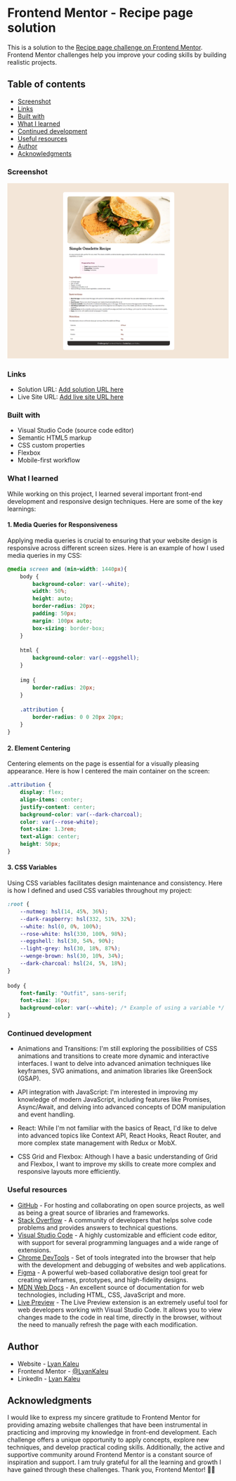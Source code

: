 # Frontend Mentor - Recipe page solution

This is a solution to the [Recipe page challenge on Frontend Mentor](https://www.frontendmentor.io/challenges/recipe-page-KiTsR8QQKm). Frontend Mentor challenges help you improve your coding skills by building realistic projects. 

## Table of contents

- [Screenshot](#screenshot)
- [Links](#links)
- [Built with](#built-with)
- [What I learned](#what-i-learned)
- [Continued development](#continued-development)
- [Useful resources](#useful-resources)
- [Author](#author)
- [Acknowledgments](#acknowledgments)

### Screenshot

![](./screenshot.png)

### Links

- Solution URL: [Add solution URL here](https://your-solution-url.com)
- Live Site URL: [Add live site URL here](https://your-live-site-url.com)

### Built with

- Visual Studio Code (source code editor)
- Semantic HTML5 markup
- CSS custom properties
- Flexbox
- Mobile-first workflow

### What I learned

While working on this project, I learned several important front-end development and responsive design techniques. Here are some of the key learnings:

#### 1. Media Queries for Responsiveness

Applying media queries is crucial to ensuring that your website design is responsive across different screen sizes. Here is an example of how I used media queries in my CSS:

```css
@media screen and (min-width: 1440px){
    body {
        background-color: var(--white);
        width: 50%;
        height: auto;
        border-radius: 20px;
        padding: 50px;
        margin: 100px auto;
        box-sizing: border-box;
    }

    html {
        background-color: var(--eggshell);
    }

    img {
        border-radius: 20px;
    }

    .attribution {
        border-radius: 0 0 20px 20px;
    }
}
```

#### 2. Element Centering

Centering elements on the page is essential for a visually pleasing appearance. Here is how I centered the main container on the screen:

```css
.attribution { 
    display: flex;
    align-items: center;
    justify-content: center;
    background-color: var(--dark-charcoal);
    color: var(--rose-white);
    font-size: 1.3rem; 
    text-align: center;
    height: 50px;
}
```

#### 3. CSS Variables

Using CSS variables facilitates design maintenance and consistency. Here is how I defined and used CSS variables throughout my project:

```css
:root {
    --nutmeg: hsl(14, 45%, 36%);
    --dark-raspberry: hsl(332, 51%, 32%);
    --white: hsl(0, 0%, 100%);
    --rose-white: hsl(330, 100%, 98%);
    --eggshell: hsl(30, 54%, 90%);
    --light-grey: hsl(30, 18%, 87%);
    --wenge-brown: hsl(30, 10%, 34%);
    --dark-charcoal: hsl(24, 5%, 18%);
}

body {
    font-family: "Outfit", sans-serif;
    font-size: 16px;
    background-color: var(--white); /* Example of using a variable */
}
```

### Continued development

- Animations and Transitions: I'm still exploring the possibilities of CSS animations and transitions to create more dynamic and interactive interfaces. I want to delve into advanced animation techniques like keyframes, SVG animations, and animation libraries like GreenSock (GSAP).

- API integration with JavaScript: I'm interested in improving my knowledge of modern JavaScript, including features like Promises, Async/Await, and delving into advanced concepts of DOM manipulation and event handling.

- React: While I'm not familiar with the basics of React, I'd like to delve into advanced topics like Context API, React Hooks, React Router, and more complex state management with Redux or MobX.

- CSS Grid and Flexbox: Although I have a basic understanding of Grid and Flexbox, I want to improve my skills to create more complex and responsive layouts more efficiently.

### Useful resources

- [GitHub](https://github.com) - For hosting and collaborating on open source projects, as well as being a great source of libraries and frameworks.
- [Stack Overflow](https://stackoverflow.com) - A community of developers that helps solve code problems and provides answers to technical questions.
- [Visual Studio Code](https://code.visualstudio.com) - A highly customizable and efficient code editor, with support for several programming languages and a wide range of extensions.
- [Chrome DevTools](https://developer.chrome.com/docs/devtools?hl=pt-br) - Set of tools integrated into the browser that help with the development and debugging of websites and web applications.
- [Figma](https://www.figma.com) - A powerful web-based collaborative design tool great for creating wireframes, prototypes, and high-fidelity designs.
- [MDN Web Docs](https://developer.mozilla.org/) - An excellent source of documentation for web technologies, including HTML, CSS, JavaScript and more.
- [Live Preview](https://marketplace.visualstudio.com/items?itemName=ms-vscode.live-server) - The Live Preview extension is an extremely useful tool for web developers working with Visual Studio Code. It allows you to view changes made to the code in real time, directly in the browser, without the need to manually refresh the page with each modification.

## Author

- Website - [Lyan Kaleu](https://portfolio-lyankaleu.vercel.app)
- Frontend Mentor - [@LyanKaleu](https://www.frontendmentor.io/profile/yourusername)
- LinkedIn - [Lyan Kaleu](www.linkedin.com/in/lyankaleu)

## Acknowledgments

I would like to express my sincere gratitude to Frontend Mentor for providing amazing website challenges that have been instrumental in practicing and improving my knowledge in front-end development. Each challenge offers a unique opportunity to apply concepts, explore new techniques, and develop practical coding skills. Additionally, the active and supportive community around Frontend Mentor is a constant source of inspiration and support. I am truly grateful for all the learning and growth I have gained through these challenges. Thank you, Frontend Mentor! 🙏🚀